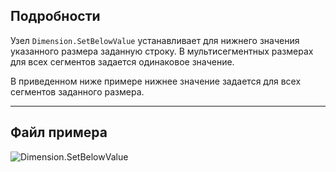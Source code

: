 ## Подробности
Узел `Dimension.SetBelowValue` устанавливает для нижнего значения указанного размера заданную строку. В мультисегментных размерах для всех сегментов задается одинаковое значение.

В приведенном ниже примере нижнее значение задается для всех сегментов заданного размера.
___
## Файл примера

![Dimension.SetBelowValue](./Revit.Elements.Dimension.SetBelowValue_img.jpg)
